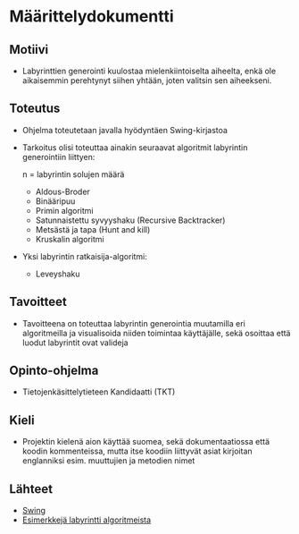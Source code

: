 # Määrittelydokumentti

## Motiivi
- Labyrinttien generointi kuulostaa mielenkiintoiselta aiheelta, enkä ole aikaisemmin perehtynyt siihen yhtään, joten valitsin sen aiheekseni.
## Toteutus
- Ohjelma toteutetaan javalla hyödyntäen Swing-kirjastoa
- Tarkoitus olisi toteuttaa ainakin seuraavat algoritmit labyrintin generointiin liittyen:
  
    n = labyrintin solujen määrä
  - Aldous-Broder
  - Binääripuu
  - Primin algoritmi 
  - Satunnaistettu syvyyshaku (Recursive Backtracker)
  - Metsästä ja tapa (Hunt and kill)
  - Kruskalin algoritmi

- Yksi labyrintin ratkaisija-algoritmi:
    - Leveyshaku
## Tavoitteet
- Tavoitteena on toteuttaa labyrintin generointia muutamilla eri algoritmeilla ja visualisoida niiden toimintaa käyttäjälle, sekä osoittaa että luodut labyrintit ovat valideja

## Opinto-ohjelma
- Tietojenkäsittelytieteen Kandidaatti (TKT)

## Kieli
- Projektin kielenä aion käyttää suomea, sekä dokumentaatiossa että koodin kommenteissa, mutta itse koodiin liittyvät asiat kirjoitan englanniksi esim. muuttujien ja metodien nimet

## Lähteet
- [Swing](https://docs.oracle.com/javase/tutorial/uiswing/index.html)
- [Esimerkkejä labyrintti algoritmeista](http://www.jamisbuck.org/mazes/)